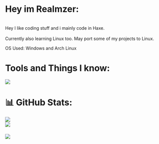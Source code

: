 # Hey im Realmzer:
<br>Hey I like coding stuff and i mainly code in Haxe.<br><br>
Currently also learning Linux too. May port some of my projects to Linux.

OS Used: Windows and Arch Linux




# Tools and Things I know:
<img src="https://skillicons.dev/icons?i=haxe,haxeflixel,lua,github,vscode,eclipse,windows,arch,ps&perline=10&theme=dark"/>

 

# 📊 GitHub Stats:
![](https://github-readme-streak-stats.herokuapp.com/?user=Realmzer&theme=radical&hide_border=false)<br/>
![](https://github-readme-stats.vercel.app/api/top-langs/?username=Realmzer&theme=radical&hide_border=false&include_all_commits=false&count_private=false&layout=compact)

### [![](https://visitcount.itsvg.in/api?id=Realmzer&label=Profile%20Views&color=12&icon=5&pretty=true)](https://visitcount.itsvg.in)

